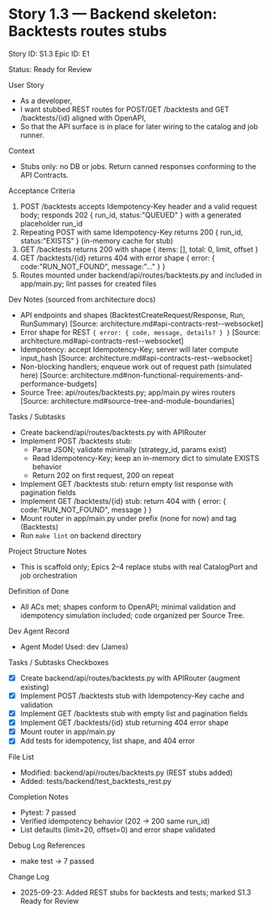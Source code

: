 # Story 1.3 — Backend skeleton: Backtests routes stubs
Story ID: S1.3
Epic ID: E1



Status: Ready for Review

User Story
- As a developer,
- I want stubbed REST routes for POST/GET /backtests and GET /backtests/{id} aligned with OpenAPI,
- So that the API surface is in place for later wiring to the catalog and job runner.

Context
- Stubs only: no DB or jobs. Return canned responses conforming to the API Contracts.

Acceptance Criteria
1) POST /backtests accepts Idempotency-Key header and a valid request body; responds 202 { run_id, status:"QUEUED" } with a generated placeholder run_id
2) Repeating POST with same Idempotency-Key returns 200 { run_id, status:"EXISTS" } (in-memory cache for stub)
3) GET /backtests returns 200 with shape { items: [], total: 0, limit, offset }
4) GET /backtests/{id} returns 404 with error shape { error: { code:"RUN_NOT_FOUND", message:"..." } }
5) Routes mounted under backend/api/routes/backtests.py and included in app/main.py; lint passes for created files

Dev Notes (sourced from architecture docs)
- API endpoints and shapes (BacktestCreateRequest/Response, Run, RunSummary) [Source: architecture.md#api-contracts-rest--websocket]
- Error shape for REST `{ error: { code, message, details? } }` [Source: architecture.md#api-contracts-rest--websocket]
- Idempotency: accept Idempotency-Key; server will later compute input_hash [Source: architecture.md#api-contracts-rest--websocket]
- Non-blocking handlers; enqueue work out of request path (simulated here) [Source: architecture.md#non-functional-requirements-and-performance-budgets]
- Source Tree: api/routes/backtests.py; app/main.py wires routers [Source: architecture.md#source-tree-and-module-boundaries]

Tasks / Subtasks
- Create backend/api/routes/backtests.py with APIRouter
- Implement POST /backtests stub:
  - Parse JSON; validate minimally (strategy_id, params exist)
  - Read Idempotency-Key; keep an in-memory dict to simulate EXISTS behavior
  - Return 202 on first request, 200 on repeat
- Implement GET /backtests stub: return empty list response with pagination fields
- Implement GET /backtests/{id} stub: return 404 with { error: { code:"RUN_NOT_FOUND", message } }
- Mount router in app/main.py under prefix (none for now) and tag (Backtests)
- Run `make lint` on backend directory

Project Structure Notes
- This is scaffold only; Epics 2–4 replace stubs with real CatalogPort and job orchestration

Definition of Done
- All ACs met; shapes conform to OpenAPI; minimal validation and idempotency simulation included; code organized per Source Tree.



Dev Agent Record
- Agent Model Used: dev (James)

Tasks / Subtasks Checkboxes
- [x] Create backend/api/routes/backtests.py with APIRouter (augment existing)
- [x] Implement POST /backtests stub with Idempotency-Key cache and validation
- [x] Implement GET /backtests stub with empty list and pagination fields
- [x] Implement GET /backtests/{id} stub returning 404 error shape
- [x] Mount router in app/main.py
- [x] Add tests for idempotency, list shape, and 404 error

File List
- Modified: backend/api/routes/backtests.py (REST stubs added)
- Added: tests/backend/test_backtests_rest.py

Completion Notes
- Pytest: 7 passed
- Verified idempotency behavior (202 → 200 same run_id)
- List defaults (limit=20, offset=0) and error shape validated

Debug Log References
- make test → 7 passed

Change Log
- 2025-09-23: Added REST stubs for backtests and tests; marked S1.3 Ready for Review

